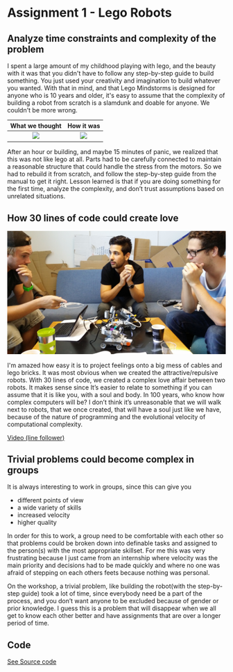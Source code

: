 Assignment 1 - Lego Robots
=========================

## Analyze time constraints and complexity of the problem


I spent a large amount of my childhood playing with lego, and the beauty with it was
that you didn't have to follow any step-by-step guide to build something. You just used your 
creativity and imagination to build whatever you wanted. With that in mind, and that Lego Mindstorms is designed for anyone who is 10 years and older, it's easy to assume that the complexity of building a robot from scratch is a slamdunk and doable for anyone. We couldn't be more wrong.

| What we thought        | How it was           |
|:-------------:|:-------------:|
| ![](http://ir0.mobify.com/320/http://www.wjnlib.org/wp-content/uploads/2014/01/lego-1-630x0.jpg) |  ![](http://ir0.mobify.com/320/http://cdn.arstechnica.net/wp-content/uploads/2013/08/ev3_listing.jpg) |

After an hour or building, and maybe 15 minutes of panic, we realized that this was not like lego at all. Parts had to be carefully connected to maintain a reasonable structure that could handle the stress from the motors. So we had to rebuild it from scratch, and follow the step-by-step guide from the manual to get it right. Lesson learned is that if you are doing something for the first time, analyze the complexity, and don’t trust assumptions based on unrelated situations.

## How 30 lines of code could create love
![](/lego-robots/images/robot.jpg)


I'm amazed how easy it is to project feelings onto a big mess of cables and lego bricks. It was most obvious when we created the attractive/repulsive robots. With 30 lines of code, we created a complex love affair between two robots. It makes sense since It’s easier to relate to something if you can assume that it is like you, with a soul and body.  In 100 years, who know how complex computers will be? I don’t think it’s unreasonable that we will walk next to robots, that we once created, that will have a soul just like we have, because of the nature of programming and the evolutional velocity of computational complexity.

[Video (line follower) ](/lego-robots/videos/line.mp4)

## Trivial problems could become complex in groups
It is always interesting to work in groups, since this can give you 

* different points of view
* a wide variety of skills
* increased velocity
* higher quality

In order for this to work, a group need to be comfortable with each other so that problems could be broken down into definable tasks and assigned to the person(s) with the most appropriate  skillset. For me this was very frustrating because I just came from an internship where velocity was the main priority and decisions had to be made quickly and where no one was afraid of stepping on each others feets because nothing was personal.

On the workshop, a trivial problem, like building the robot(with the step-by-step guide) took a lot of time, since everybody need be a part of the process, and you don’t want anyone to be excluded because of gender or prior knowledge. I guess this is a problem that will disappear when we all get to know each other better and have assignments that are over a longer period of time. 

## Code

[See Source code](/lego-robots/code/)

